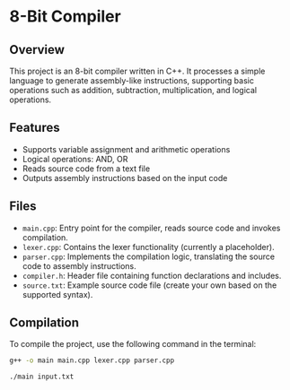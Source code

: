 # 8-Bit Compiler

## Overview
This project is an 8-bit compiler written in C++. It processes a simple language to generate assembly-like instructions, supporting basic operations such as addition, subtraction, multiplication, and logical operations.

## Features
- Supports variable assignment and arithmetic operations
- Logical operations: AND, OR
- Reads source code from a text file
- Outputs assembly instructions based on the input code

## Files
- `main.cpp`: Entry point for the compiler, reads source code and invokes compilation.
- `lexer.cpp`: Contains the lexer functionality (currently a placeholder).
- `parser.cpp`: Implements the compilation logic, translating the source code to assembly instructions.
- `compiler.h`: Header file containing function declarations and includes.
- `source.txt`: Example source code file (create your own based on the supported syntax).

## Compilation
To compile the project, use the following command in the terminal:

```bash
g++ -o main main.cpp lexer.cpp parser.cpp

./main input.txt
